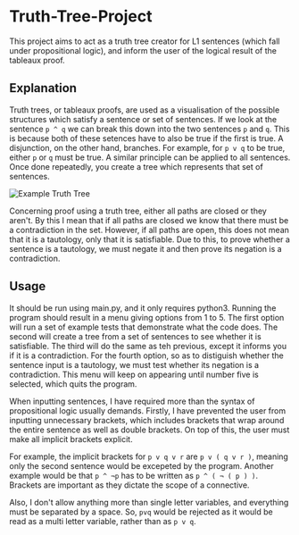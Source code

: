 # Truth-Tree-Project
This project aims to act as a truth tree creator for L1 sentences (which fall under propositional logic), and inform the user of the logical result of the tableaux proof.

## Explanation
Truth trees, or tableaux proofs, are used as a visualisation of the possible structures which satisfy a sentence or set of sentences. If we look at the sentence `p ^ q` we can break this down into the two sentences `p` and `q`. This is because both of these setences have to also be true if the first is true. A disjunction, on the other hand, branches. For example, for `p v q` to be true, either `p` or `q` must be true. A similar principle can be applied to all sentences. Once done repeatedly, you create a tree which represents that set of sentences.

![Example Truth Tree](https://www.logicmatters.net/wp-content/uploads/2010/04/tableau01.gif)

Concerning proof using a truth tree, either all paths are closed or they aren't. By this I mean that if all paths are closed we know that there must be a contradiction in the set. However, if all paths are open, this does not mean that it is a tautology, only that it is satisfiable. Due to this, to prove whether a sentence is a tautology, we must negate it and then prove its negation is a contradiction.


## Usage
It should be run using main.py, and it only requires python3. Running the program should result in a menu giving options from 1 to 5.
The first option will run a set of example tests that demonstrate what the code does.
The second will create a tree from a set of sentences to see whether it is satisfiable.
The third will do the same as teh previous, except it informs you if it is a contradiction.
For the fourth option, so as to distiguish whether the sentence input is a tautology, we must test whether its negation is a contradiction.
This menu will keep on appearing until number five is selected, which quits the program.

When inputting sentences, I have required more than the syntax of propositional logic usually demands. Firstly, I have prevented the user from inputting unnecessary brackets, which includes brackets that wrap around the entire sentence as well as double brackets. On top of this, the user must make all implicit brackets explicit. 

For example, the implicit brackets for `p v q v r` are `p v ( q v r )`, meaning only the second sentence would be excepeted by the program. Another example would be that `p ^ ¬p` has to be written as `p ^ ( ¬ ( p ) )`. Brackets are important as they dictate the scope of a connective.

Also, I don't allow anything more than single letter variables, and everything must be separated by a space. So, `pvq` would be rejected as it would be read as a multi letter variable, rather than as `p v q`.



